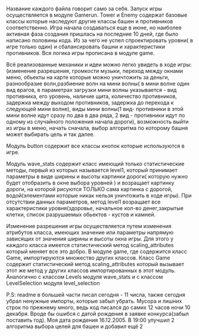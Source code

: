 Название каждого файла говорит само за себя.
Запуск игры осуществляется в модуле Gamerun. Tower и Enemy содержат базовые классы которые наследуют другие классы башен и противников соответственно.
Игра начала создаваться еще в июне, но наиболее активная фаза создания пришлась на последние 10 дней, где было написано половины кода.
Из за чего не успел спроектировать уровни( в игре только один) и сбалансировать башни и характеристики противников.
Вся логика игры прописана в модуле game.

Всё реализованные механики и идеи можно легко увидеть в ходе игры: (изменение разрешения, громкости музыки, переход между окнами меню, обьекты на карте которые можно уничтожить за деньги, разнообразие волн,разбиение волн на мини волны( в мини волне один вид врагов, в параметрах загрузки мини волны указывается - вид противника, его уровень, наличие щита, количество противников, задержка между выходом противников, задержка до перехода к следующей мини волне), виды мини волны(1 вид- противники в этой мини волне идут сразу по два в два ряда, 2 вид - противники идут по одному из случайного положения начала дороги), возможность выйти из игры в меню, начать сначала, выбор алгоритма по которому башня может выбирать цель и так далее.

Модуль button содержит все классы кнопок которые используются в игре.

Модуль wave_stats содержит класс имеющий только статистические методы, первый из которых называется level1, который принимает параметры в виде ширины и высоты картинки дороги( которую нужно будет отобразить в окне выбора уровней ) и возращает картинку дороги, на которой рисуются ТОЛЬКО сама картинка с дорогой, водой(элементами которые никак нельзя уничтожить в ходе игры). При отсутствии данных параметров, метод level1 возращает все характеристики уровня(здоровье, начальное кол-во денег,закрытые клетки, список разрушаемых обьектов - кустов и камней.

Изменение разрешения игры осуществляется путем изменения атрибутов класса, имеющих значение или параметры напрямую зависящих от значения ширины и высоты окна игры.
Для этого у каждого класса имеется статистический метод scaling_attributes который меняет все это добро. В модуле game, где содержится класс Game, импортируются множество других классов. Класс Game содержит статистический метод scaling_attributes который вызывает этот же метод у других классов импортированных в этот модуль. Аналогично с классом Levels модуля wave_stats и с классом LevelSelection модуля level_selection

P.S: readme в большей части писал сегодня - 11 числа, также сегодня убрал ненужные импорты, которые забыл убрать. Мусора и лишних строк по прежнему много, ведь код писался до самих 12 часов ночи 10 декабря. Вроде бы ошибся с датой рождения в заявке конкурса(забыл поставить год). Моя дата рождения 16.12.2005. В 19:00 улучшил 2 алгоритма выбора целей для башен и добавил ещё 2
